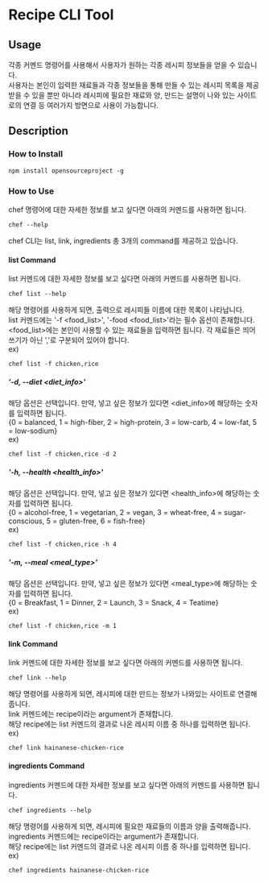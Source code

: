 # Recipe CLI Tool

## Usage
각종 커멘드 명령어를 사용해서 사용자가 원하는 각종 레시피 정보들을 얻을 수 있습니다.\
사용자는 본인이 입력한 재료들과 각종 정보들을 통해 만들 수 있는 레시피 목록을 제공 받을 수
있을 뿐만 아니라 레시피에 필요한 재료와 양, 만드는 설명이 나와 있는 사이트로의 연결 등 여러가지
방면으로 사용이 가능합니다.

## Description

### How to Install
```
npm install opensourceproject -g
```

### How to Use
chef 명령어에 대한 자세한 정보를 보고 싶다면 아래의 커멘드를 사용하면 됩니다.
```
chef --help
```

chef CLI는 list, link, ingredients 총 3개의 command를 제공하고 있습니다.

#### list Command
list 커멘드에 대한 자세한 정보를 보고 싶다면 아래의 커멘드를 사용하면 됩니다.
```
chef list --help
```
해당 명령어를 사용하게 되면, 출력으로 레시피들 이름에 대한 목록이 나타납니다.\
list 커멘드에는 '-f <food_list>', '-food <food_list>'라는 필수 옵션이 존재합니다.\
<food_list>에는 본인이 사용할 수 있는 재료들을 입력하면 됩니다. 각 재료들은 띄어쓰기가
아닌 ','로 구분되어 있어야 합니다.\
ex)
```
chef list -f chicken,rice
```
##### '-d, --diet <diet_info>'
해당 옵션은 선택입니다. 만약, 넣고 싶은 정보가 있다면 <diet_info>에 해당하는 숫자를
입력하면 됩니다.\
{0 = balanced, 1 = high-fiber, 2 = high-protein, 3 = low-carb, 4 = low-fat, 5 = low-sodium}\
ex)
```
chef list -f chicken,rice -d 2
```
##### '-h, --health <health_info>'
해당 옵션은 선택입니다. 만약, 넣고 싶은 정보가 있다면 <health_info>에 해당하는 숫자를
입력하면 됩니다.\
{0 = alcohol-free, 1 = vegetarian, 2 = vegan, 3 = wheat-free, 4 = sugar-conscious, 5 = gluten-free, 6 = fish-free}\
ex)
```
chef list -f chicken,rice -h 4
```
##### '-m, --meal <meal_type>'
해당 옵션은 선택입니다. 만약, 넣고 싶은 정보가 있다면 <meal_type>에 해당하는 숫자를
입력하면 됩니다.\
{0 = Breakfast, 1 = Dinner, 2 = Launch, 3 = Snack, 4 = Teatime}\
ex)
```
chef list -f chicken,rice -m 1
```

#### link Command
link 커멘드에 대한 자세한 정보를 보고 싶다면 아래의 커멘드를 사용하면 됩니다.
```
chef link --help
```
해당 명령어를 사용하게 되면, 레시피에 대한 만드는 정보가 나와있는 사이트로 연결해줍니다.\
link 커멘드에는 recipe이라는 argument가 존재합니다.\
해당 recipe에는 list 커멘드의 결과로 나온 레시피 이름 중 하나를 입력하면 됩니다.\
ex)
```
chef link hainanese-chicken-rice
```

#### ingredients Command
ingredients 커멘드에 대한 자세한 정보를 보고 싶다면 아래의 커멘드를 사용하면 됩니다.
```
chef ingredients --help
```
해당 명령어를 사용하게 되면, 레시피에 필요한 재료들의 이름과 양을 출력해줍니다.\
ingredients 커멘드에는 recipe이라는 argument가 존재합니다.\
해당 recipe에는 list 커멘드의 결과로 나온 레시피 이름 중 하나를 입력하면 됩니다.\
ex)
```
chef ingredients hainanese-chicken-rice
```
